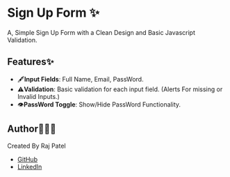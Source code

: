 # Sign Up Form ✨

A, Simple Sign Up Form with a Clean Design and Basic Javascript Validation.

## Features✨
- 🖋️**Input Fields**: Full Name, Email, PassWord.
- ⚠️**Validation**: Basic validation for each input field. (Alerts For missing or Invalid Inputs.)
- 👁️**PassWord Toggle**: Show/Hide PassWord Functionality.

## Author🧑🏻‍💻
Created By Raj Patel
- [GitHub](https://github.com/Raj-Patel7807)
- [LinkedIn](https://www.linkedin.com/in/raj-patel7807)
